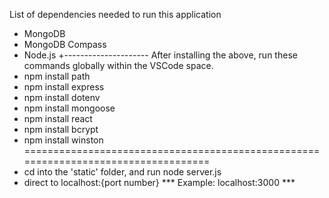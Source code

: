 List of dependencies needed to run this application 

- MongoDB
- MongoDB Compass
- Node.js
+---------------------
After installing the above, run these commands globally within the VSCode space.
- npm install path
- npm install express
- npm install dotenv
- npm install mongoose
- npm install react 
- npm install bcrypt
- npm install winston
===================================================================================
- cd into the 'static' folder, and run node server.js
- direct to localhost:{port number}
  *** Example: localhost:3000 ***

